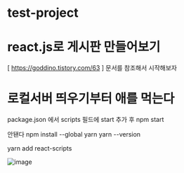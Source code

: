 # test-project
# react.js로 게시판 만들어보기
[ https://goddino.tistory.com/63 ] 문서를 참조해서 시작해보자

# 로컬서버 띄우기부터 애를 먹는다
package.json 에서 scripts 필드에 start 추가 후 npm start

안됀다
npm install --global yarn
yarn --version

yarn add react-scripts

![image](https://user-images.githubusercontent.com/100139289/215260042-a81c119f-4953-4548-a848-6c7bb95d4fc8.png)

